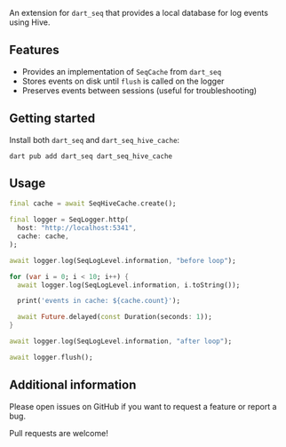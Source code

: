 An extension for `dart_seq` that provides a local database for log events using Hive.

## Features

- Provides an implementation of `SeqCache` from `dart_seq`
- Stores events on disk until `flush` is called on the logger
- Preserves events between sessions (useful for troubleshooting)

## Getting started

Install both `dart_seq` and `dart_seq_hive_cache`:

```shell
dart pub add dart_seq dart_seq_hive_cache
```

## Usage

```dart
final cache = await SeqHiveCache.create();

final logger = SeqLogger.http(
  host: "http://localhost:5341",
  cache: cache,
);

await logger.log(SeqLogLevel.information, "before loop");

for (var i = 0; i < 10; i++) {
  await logger.log(SeqLogLevel.information, i.toString());

  print('events in cache: ${cache.count}');

  await Future.delayed(const Duration(seconds: 1));
}

await logger.log(SeqLogLevel.information, "after loop");

await logger.flush();
```

## Additional information

Please open issues on GitHub if you want to request a feature or report a bug.

Pull requests are welcome!
